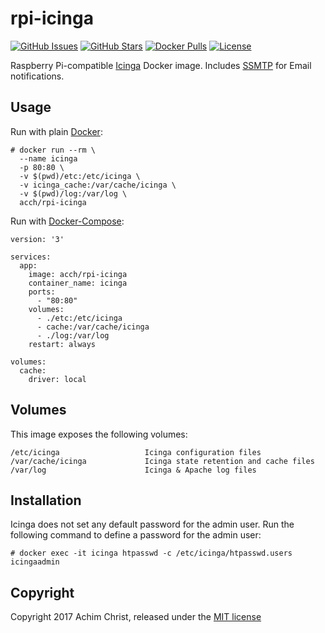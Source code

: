 # rpi-icinga

[![GitHub Issues](https://img.shields.io/github/issues/acch/rpi-icinga.svg)](https://github.com/acch/rpi-icinga/issues) [![GitHub Stars](https://img.shields.io/github/stars/acch/rpi-icinga.svg?label=github%20%E2%98%85)](https://github.com/acch/rpi-icinga/) [![Docker Pulls](https://img.shields.io/docker/pulls/acch/rpi-icinga.svg)](https://hub.docker.com/r/acch/rpi-icinga/) [![License](https://img.shields.io/github/license/acch/rpi-icinga.svg)](LICENSE)

Raspberry Pi-compatible [Icinga](http://docs.icinga.com/latest/en/) Docker image. Includes [SSMTP](https://linux.die.net/man/8/ssmtp) for Email notifications.

## Usage

Run with plain [Docker](https://docs.docker.com/engine/reference/run):

```
# docker run --rm \
  --name icinga
  -p 80:80 \
  -v $(pwd)/etc:/etc/icinga \
  -v icinga_cache:/var/cache/icinga \
  -v $(pwd)/log:/var/log \
  acch/rpi-icinga
```

Run with [Docker-Compose](https://docs.docker.com/compose/compose-file):

```
version: '3'

services:
  app:
    image: acch/rpi-icinga
    container_name: icinga
    ports:
      - "80:80"
    volumes:
      - ./etc:/etc/icinga
      - cache:/var/cache/icinga
      - ./log:/var/log
    restart: always

volumes:
  cache:
    driver: local
```

## Volumes

This image exposes the following volumes:

```
/etc/icinga                   Icinga configuration files
/var/cache/icinga             Icinga state retention and cache files
/var/log                      Icinga & Apache log files
```

## Installation

Icinga does not set any default password for the admin user. Run the following command to define a password for the admin user:

```
# docker exec -it icinga htpasswd -c /etc/icinga/htpasswd.users icingaadmin
```

## Copyright

Copyright 2017 Achim Christ, released under the [MIT license](LICENSE)
